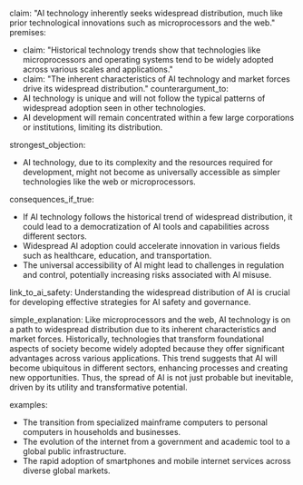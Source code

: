 claim: "AI technology inherently seeks widespread distribution, much like prior technological innovations such as microprocessors and the web."
premises:
  - claim: "Historical technology trends show that technologies like microprocessors and operating systems tend to be widely adopted across various scales and applications."
  - claim: "The inherent characteristics of AI technology and market forces drive its widespread distribution."
counterargument_to:
  - AI technology is unique and will not follow the typical patterns of widespread adoption seen in other technologies.
  - AI development will remain concentrated within a few large corporations or institutions, limiting its distribution.

strongest_objection:
  - AI technology, due to its complexity and the resources required for development, might not become as universally accessible as simpler technologies like the web or microprocessors.

consequences_if_true:
  - If AI technology follows the historical trend of widespread distribution, it could lead to a democratization of AI tools and capabilities across different sectors.
  - Widespread AI adoption could accelerate innovation in various fields such as healthcare, education, and transportation.
  - The universal accessibility of AI might lead to challenges in regulation and control, potentially increasing risks associated with AI misuse.

link_to_ai_safety:
  Understanding the widespread distribution of AI is crucial for developing effective strategies for AI safety and governance.

simple_explanation:
  Like microprocessors and the web, AI technology is on a path to widespread distribution due to its inherent characteristics and market forces. Historically, technologies that transform foundational aspects of society become widely adopted because they offer significant advantages across various applications. This trend suggests that AI will become ubiquitous in different sectors, enhancing processes and creating new opportunities. Thus, the spread of AI is not just probable but inevitable, driven by its utility and transformative potential.

examples:
  - The transition from specialized mainframe computers to personal computers in households and businesses.
  - The evolution of the internet from a government and academic tool to a global public infrastructure.
  - The rapid adoption of smartphones and mobile internet services across diverse global markets.